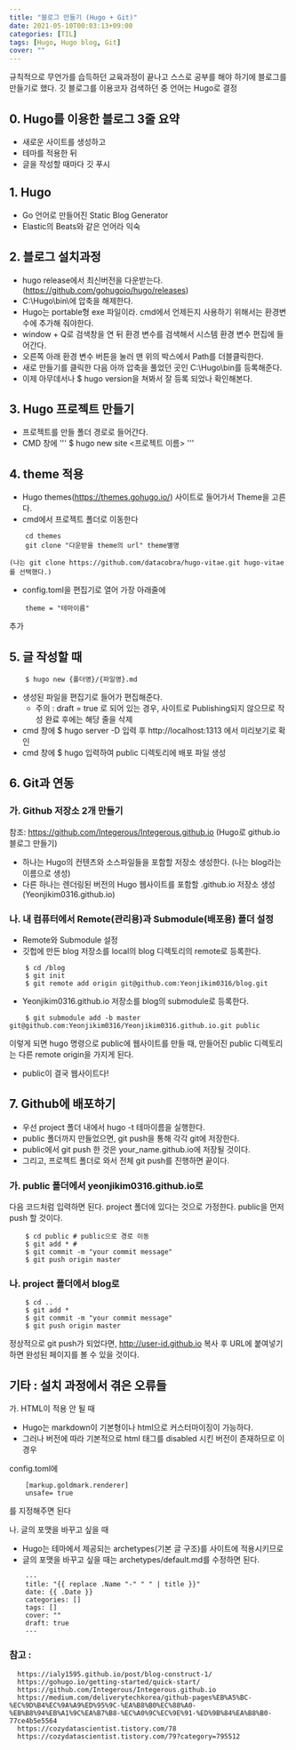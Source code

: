 ```yaml
---
title: "블로그 만들기 (Hugo + Git)"
date: 2021-05-10T00:03:13+09:00
categories: [TIL]
tags: [Hugo, Hugo blog, Git]
cover: ""
---
```


규칙적으로 무언가를 습득하던 교육과정이 끝나고 스스로 공부를 해야 하기에 블로그를 만들기로 했다.
깃 블로그를 이용코자 검색하던 중 언어는 Hugo로 결정


## 0. Hugo를 이용한 블로그 3줄 요약

- 새로운 사이트를 생성하고
- 테마를 적용한 뒤
- 글을 작성할 때마다 깃 푸시



## 1. Hugo

- Go 언어로 만들어진 Static Blog Generator 
- Elastic의 Beats와 같은 언어라 익숙



## 2. 블로그 설치과정

- hugo release에서 최신버전을 다운받는다. (https://github.com/gohugoio/hugo/releases)
- C:\Hugo\bin\에 압축을 해제한다. 
- Hugo는 portable형 exe 파일이라. cmd에서 언제든지 사용하기 위해서는 환경변수에 추가해 줘야한다.
- window + Q로 검색창을 연 뒤 환경 변수를 검색해서 시스템 환경 변수 편집에 들어간다.
- 오른쪽 아래 환경 변수 버튼을 눌러 맨 위의 박스에서 Path를 더블클릭한다.
- 새로 만들기를 클릭한 다음 아까 압축을 풀었던 곳인 C:\Hugo\bin를 등록해준다.
- 이제 아무데서나 $ hugo version을 쳐봐서 잘 등록 되었나 확인해본다.




## 3. Hugo 프로젝트 만들기

- 프로젝트를 만들 폴더 경로로 들어간다.
- CMD 창에 
'''
    $ hugo new site <프로젝트 이름>
''' 


## 4. theme 적용

- Hugo themes(https://themes.gohugo.io/) 사이트로 들어가서 Theme을 고른다.
- cmd에서 프로젝트 폴더로 이동한다
```
    cd themes
    git clone "다운받을 theme의 url" theme별명

(나는 git clone https://github.com/datacobra/hugo-vitae.git hugo-vitae 를 선택했다.)

```
- config.toml을 편집기로 열어 가장 아래줄에
``` 
    theme = "테마이름"
```
추가


## 5. 글 작성할 때 

```
    $ hugo new {폴더명}/{파일명}.md
```
- 생성된 파일을 편집기로 들어가 편집해준다.
   * 주의 : draft = true 로 되어 있는 경우, 사이트로 Publishing되지 않으므로 작성 완료 후에는 해당 줄을 삭제
- cmd 창에 $ hugo server -D  입력 후 http://localhost:1313 에서 미리보기로 확인
- cmd 창에 $ hugo 입력하여 public 디렉토리에 배포 파일 생성

## 6. Git과 연동

### 가. Github 저장소 2개 만들기
참조: https://github.com/Integerous/Integerous.github.io (Hugo로 github.io 블로그 만들기)

- 하나는 Hugo의 컨텐츠와 소스파일들을 포함할 <YOUR-PROJECT> 저장소 생성한다. (나는 blog라는 이름으로 생성)
- 다른 하나는 렌더링된 버전의 Hugo 웹사이트를 포함할 <USERNAME>.github.io 저장소 생성 (Yeonjikim0316.github.io)

### 나. 내 컴퓨터에서 Remote(관리용)과 Submodule(배포용) 폴더 설정
- Remote와 Submodule 설정
- 깃헙에 만든 blog 저장소를 local의 blog 디렉토리의 remote로 등록한다.
```
    $ cd /blog
    $ git init
    $ git remote add origin git@github.com:Yeonjikim0316/blog.git
```
- Yeonjikim0316.github.io 저장소를 blog의 submodule로 등록한다.
```
    $ git submodule add -b master git@github.com:Yeonjikim0316/Yeonjikim0316.github.io.git public
```

이렇게 되면 hugo 명령으로 public에 웹사이트를 만들 때, 만들어진 public 디렉토리는 다른 remote origin을 가지게 된다. 
- public이 결국 웹사이트다!

## 7. Github에 배포하기
- 우선 project 폴더 내에서 hugo -t 테마이름을 실행한다. 
- public 폴더까지 만들었으면, git push을 통해 각각 git에 저장한다.
- public에서 git push 한 것은 your_name.github.io에 저장될 것이다. 
- 그리고, 프로젝트 폴더로 와서 전체 git push를 진행하면 끝이다.

### 가. public 폴더에서 yeonjikim0316.github.io로
다음 코드처럼 입력하면 된다. 
project 폴더에 있다는 것으로 가정한다.
public을 먼저 push 할 것이다. 

```
    $ cd public # public으로 경로 이동
    $ git add * # 
    $ git commit -m "your commit message"
    $ git push origin master
``` 
 
### 나. project 폴더에서 blog로
```
    $ cd ..
    $ git add *
    $ git commit -m "your commit message"
    $ git push origin master
```

정상적으로 git push가 되었다면, http://user-id.github.io 복사 후 URL에 붙여넣기 하면 완성된 페이지를 볼 수 있을 것이다. 

## 기타 : 설치 과정에서 겪은 오류들

  가. HTML이 적용 안 될 때
- Hugo는 markdown이 기본형이나 html으로 커스터마이징이 가능하다.
- 그러나 버전에 따라 기본적으로 html 태그를 disabled 시킨 버전이 존재하므로 이 경우

config.toml에
```
    [markup.goldmark.renderer]
    unsafe= true
```

를 지정해주면 된다

 나. 글의 포맷을 바꾸고 싶을 때
- Hugo는 테마에서 제공되는 archetypes(기본 글 구조)를 사이트에 적용시키므로
- 글의 포맷을 바꾸고 싶을 때는 archetypes/default.md를 수정하면 된다.

``` 
    ---
    title: "{{ replace .Name "-" " " | title }}"
    date: {{ .Date }}
    categories: []
    tags: []
    cover: ""
    draft: true
    ---

```

### 참고 :
      https://ialy1595.github.io/post/blog-construct-1/
      https://gohugo.io/getting-started/quick-start/
      https://github.com/Integerous/Integerous.github.io
      https://medium.com/deliverytechkorea/github-pages%EB%A5%BC-%EC%9D%B4%EC%9A%A9%ED%95%9C-%EA%B8%B0%EC%88%A0-%EB%B8%94%EB%A1%9C%EA%B7%B8-%EC%A0%9C%EC%9E%91-%ED%9B%84%EA%B8%B0-77ce4b5e5564
      https://cozydatascientist.tistory.com/78
      https://cozydatascientist.tistory.com/79?category=795512
